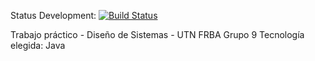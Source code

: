 Status Development: [![Build Status](https://travis-ci.com/dds-utn/2016-mn-group-09.svg?token=XuzoPkh3Q1y1BprCw4vk&branch=master)](https://travis-ci.com/dds-utn/2016-mn-group-09)

Trabajo práctico - Diseño de Sistemas - UTN FRBA
Grupo 9
Tecnología elegida: Java
